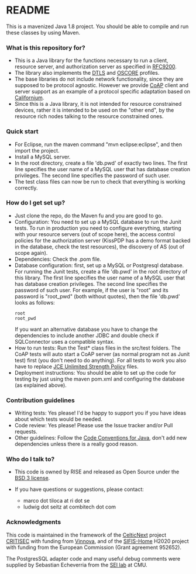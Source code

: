 # README #

This is a mavenized Java 1.8 project. You should be able to compile and run these classes by using Maven.

### What is this repository for? ###

* This is a Java library for the functions necessary to run a client, resource server, and authorization server as specified in [RFC9200](https://datatracker.ietf.org/doc/html/rfc9200).
*  The library also implements the [DTLS](https://datatracker.ietf.org/doc/html/rfc9202) and [OSCORE](https://datatracker.ietf.org/doc/html/rfc9203) profiles.
*  The base libraries do not include network functionality, since they are supposed to be protocol agnostic. However we provide [CoAP](https://datatracker.ietf.org/doc/html/rfc7252) client and server support as an example of a protocol specific adaptation based on [Californium](https://www.eclipse.org/californium).
* Since this is a Java library, it is not intended for resource constrained devices, rather it is intended to be used on the "other end", by the resource rich nodes talking to the resource constrained ones.

### Quick start ###

* For Eclipse, run the maven command "mvn eclipse:eclipse", and then import the project.
* Install a MySQL server.
* In the root directory, create a file 'db.pwd' of exactly two lines. The first line specifies the user name of a MySQL user that has database creation privileges. The second line specifies the password of such user.
* The test class files can now be run to check that everything is working correctly.

### How do I get set up? ###

* Just clone the repo, do the Maven fu and you are good to go.
* Configuration: You need to set up a MySQL database to run the Junit tests. To run in production you need to configure everything, starting with your resource servers (out of scope here), the access control policies for the authorization server (KissPDP has a demo format backed in the database, check the test resources), the discovery of AS (out of scope again).
* Dependencies: Check the .pom file.
* Database configuration: first, set up a MySQL or Postgresql database. For running the Junit tests, create a file 'db.pwd' in the root directory of this library. The first line specifies the user name of a MySQL user that has database creation privileges. The second line specifies the password of such user. For example, if the user is "root" and its password is "root_pwd" (both without quotes), then the file 'db.pwd' looks as follows:
  ```
  root
  root_pwd
  ```
  If you want an alternative database you have to change the dependencies to 
  include another JDBC and double check if SQLConnector uses a compatible syntax.
* How to run tests: Run the Test* class files in the src/test folders. The CoAP tests will auto start a CoAP server (as normal program not as Junit test) first (you don't need to do anything). For all tests to work you also have to replace [JCE Unlimited Strength Policy](http://www.oracle.com/technetwork/java/javase/downloads/jce8-download-2133166.html) files.
* Deployment instructions: You should be able to set up the code for testing by just using the maven pom.xml and configuring the database (as explained above).

### Contribution guidelines ###

* Writing tests: Yes please! I'd be happy to support you if you have ideas about which tests would be needed.
* Code review: Yes please! Please use the Issue tracker and/or Pull requests.
* Other guidelines: Follow the [Code Conventions for Java](http://www.oracle.com/technetwork/java/codeconvtoc-136057.html), don't add new dependencies unless there is a really good reason.

### Who do I talk to? ###

* This code is owned by RISE and released as Open Source under the [BSD 3 license](https://opensource.org/licenses/BSD-3-Clause).
* If you have questions or suggestions, please contact:

   - marco dot tiloca at ri dot se
   - ludwig dot seitz at combitech dot com

### Acknowledgments ###
This code is maintained in the framework of the [CelticNext](https://www.celticnext.eu/) project [CRITISEC](https://critisec.github.io/) with funding from [Vinnova](http://www.vinnova.se/sv/), and of the [SIFIS-Home](https://www.sifis-home.eu/) H2020 project with funding from the European Commission (Grant agreement 952652).

The PostgresSQL adapter code and many useful debug comments were supplied by Sebastian Echeverria from the [SEI lab](https://www.sei.cmu.edu) at CMU.
